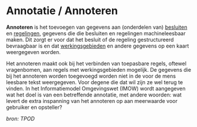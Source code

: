 # Annotatie / Annoteren

**Annoteren** is het toevoegen van gegevens aan (onderdelen van) [besluiten](#begrip-besluit) en [regelingen](#begrip-regeling), gegevens die die besluiten
en regelingen machineleesbaar maken. Dit zorgt er voor dat het besluit of de regeling gestructureerd bevraagbaar is en dat [werkingsgebieden](#begrip-werkingsgebied)
en andere gegevens op een kaart weergegeven worden.

Het annoteren maakt ook bij het verbinden van toepasbare regels, oftewel vragenbomen, aan regels met werkingsgebieden mogelijk. De gegevens die bij het annoteren worden 
toegevoegd worden niet in de voor de mens leesbare tekst weergegeven. Voor degene die dat wil zijn ze wel terug te vinden. In het Informatiemodel Omgevingswet (IMOW)
wordt aangegeven wat het doel is van een betreffende annotatie, met andere woorden: wat levert de extra inspanning van het annoteren op aan meerwaarde voor gebruiker
en opsteller?

*bron: TPOD*

